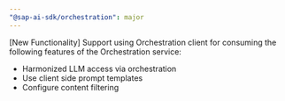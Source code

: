 ```yaml
---
"@sap-ai-sdk/orchestration": major
---
```


[New Functionality] Support using Orchestration client for consuming the following features of the Orchestration service:
- Harmonized LLM access via orchestration
- Use client side prompt templates
- Configure content filtering
